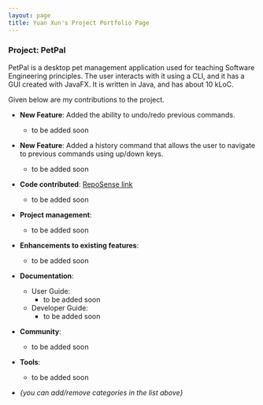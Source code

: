 ```yaml
---
layout: page
title: Yuan Xun's Project Portfolio Page
---
```


### Project: PetPal

PetPal is a desktop pet management application used for teaching Software Engineering principles. The user interacts with it using a CLI, and it has a GUI created with JavaFX. It is written in Java, and has about 10 kLoC.

Given below are my contributions to the project.

* **New Feature**: Added the ability to undo/redo previous commands.
  * to be added soon
* **New Feature**: Added a history command that allows the user to navigate to previous commands using up/down keys.
  * to be added soon
* **Code contributed**: [RepoSense link]()
  * to be added soon

* **Project management**:
  * to be added soon

* **Enhancements to existing features**:
  * to be added soon
* **Documentation**:
  * User Guide:
    * to be added soon
  * Developer Guide:
    * to be added soon

* **Community**:
  * to be added soon

* **Tools**:
  * to be added soon
* _{you can add/remove categories in the list above}_
